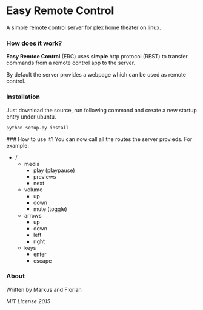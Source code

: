 # Easy Remote Control
A simple remote control server for plex home theater on linux.

### How does it work?
**Easy Remtoe Control** (ERC) uses **simple** http protocol (REST) to transfer commands from a remote control app to the server.

By default the server provides a webpage which can be used as remote control.

### Installation
Just download the source, run following command and create a new startup entry under ubuntu.

```
python setup.py install
```

### How to use it?
You can now call all the routes the server provieds. For example:

* /
	* media
  		* play (playpause)
  		* previews
  		* next
  	* volume
  		* up
  		* down
  		* mute (toggle)
  	* arrows
  		* up
  		* down
  		* left
  		* right
  	* keys
  		* enter
  		* escape

### About
Written by Markus and Florian

*MIT License 2015*
 